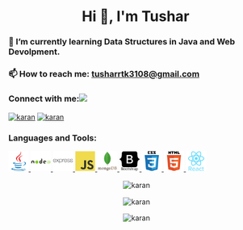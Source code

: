 
<h1 align="center">Hi 👋, I'm Tushar</h1>


### 🌱 I’m currently learning Data Structures in Java and Web Devolpment.
### 📫 How to reach me: tusharrtk3108@gmail.com

          
           
 <h3 align="left">Connect with me:<img src="https://github.com/rajput2107/rajput2107/raw/master/Assets/Handshake.gif" height="33px"/></h3>
<p align="left">
<a href="https://www.linkedin.com/in/tushar-kheterpal-960820226/" target="blank"><img align="center" src="https://raw.githubusercontent.com/rahuldkjain/github-profile-readme-generator/master/src/images/icons/Social/linked-in-alt.svg" alt="karan" height="30" width="40" /></a>
<a href="https://leetcode.com/tusharrtk/" target="blank"><img align="center" src="https://github.com/rahuldkjain/github-profile-readme-generator/blob/master/src/images/icons/Social/leet-code.svg" alt="karan" height="30" width="40" /></a>
  
</p>

<h3 align="left">Languages and Tools:</h3>
<p align="left">
  
   <a href="https://www.java.com" target="_blank" rel="noreferrer">
    <img src="https://raw.githubusercontent.com/devicons/devicon/master/icons/java/java-original.svg" alt="java" width="40" height="40"/> </a> 
 
  <a href="https://nodejs.org/en/about/" target="_blank" rel="noreferrer"> 
    <img src="https://raw.githubusercontent.com/devicons/devicon/1119b9f84c0290e0f0b38982099a2bd027a48bf1/icons/nodejs/nodejs-original-wordmark.svg" alt="nodejs" width="40" height="40"/> </a>
  
   <a href="https://expressjs.com/" target="_blank" rel="noreferrer"> 
    <img src="https://raw.githubusercontent.com/devicons/devicon/1119b9f84c0290e0f0b38982099a2bd027a48bf1/icons/express/express-original-wordmark.svg" alt="expressjs"       width="40" height="40"/> </a>
  
   <a href="https://developer.mozilla.org/en-US/docs/Web/JavaScript" target="_blank" rel="noreferrer"> 
    <img src="https://raw.githubusercontent.com/devicons/devicon/master/icons/javascript/javascript-original.svg" alt="javascript" width="40" height="40"/> </a>
  
   <a href="https://www.mongodb.com/" target="_blank" rel="noreferrer"> 
    <img src="https://raw.githubusercontent.com/devicons/devicon/1119b9f84c0290e0f0b38982099a2bd027a48bf1/icons/mongodb/mongodb-original-wordmark.svg" alt="MongoDB"       width="40" height="40"/> </a>
  
  <a href="https://getbootstrap.com" target="_blank" rel="noreferrer"> 
    <img src="https://raw.githubusercontent.com/devicons/devicon/master/icons/bootstrap/bootstrap-plain-wordmark.svg" alt="bootstrap" width="40" height="40"/> </a>
  
  <a href="https://www.w3schools.com/css/" target="_blank" rel="noreferrer">
    <img src="https://raw.githubusercontent.com/devicons/devicon/master/icons/css3/css3-original-wordmark.svg" alt="css3" width="40" height="40"/> </a>
  
  <a href="https://www.w3.org/html/" target="_blank" rel="noreferrer">
    <img src="https://raw.githubusercontent.com/devicons/devicon/master/icons/html5/html5-original-wordmark.svg" alt="html5" width="40" height="40"/> </a> 
  

  <a href="https://reactjs.org/" target="_blank" rel="noreferrer"> 
    <img src="https://raw.githubusercontent.com/devicons/devicon/master/icons/react/react-original-wordmark.svg" alt="react" width="40" height="40"/> </a> 
  
 

</p>
<p align="center">&nbsp;<img align="center" src="https://github-readme-stats.vercel.app/api?username=KaranA19&show_icons=true&locale=en" alt="karan" /></p>
 <p align="center">&nbsp;<img align="center" src="https://github-readme-streak-stats.herokuapp.com/?user=KaranA19&theme=dark" alt="karan" /></p>
<p align="center">&nbsp;<img align="center" src="https://github-readme-stats.vercel.app/api/top-langs?username=KaranA19&show_icons=true&locale=en&layout=compact" alt="karan" /></p>

<!--
**TusharKheterpal/TusharKheterpal** is a ✨ _special_ ✨ repository because its `README.md` (this file) appears on your GitHub profile.

Here are some ideas to get you started:

- 🔭 I’m currently working on ...
- 🌱 I’m currently learning ...
- 👯 I’m looking to collaborate on ...
- 🤔 I’m looking for help with ...
- 💬 Ask me about ...
- 📫 How to reach me: ...
- 😄 Pronouns: ...
- ⚡ Fun fact: ...
-->

